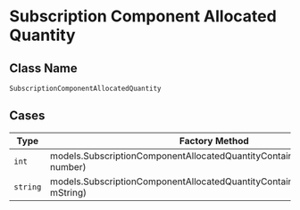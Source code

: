 
# Subscription Component Allocated Quantity

## Class Name

`SubscriptionComponentAllocatedQuantity`

## Cases

| Type | Factory Method |
|  --- | --- |
| `int` | models.SubscriptionComponentAllocatedQuantityContainer.FromNumber(int number) |
| `string` | models.SubscriptionComponentAllocatedQuantityContainer.FromString(string mString) |

